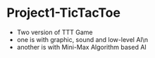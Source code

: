 # Project1-TicTacToe
* Two version of TTT Game
* one is with graphic, sound and low-level AI\n
* another is with Mini-Max Algorithm based AI
